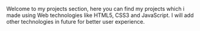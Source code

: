 Welcome to my projects section, here you can find my projects which i made using Web technologies like HTML5, CSS3 and JavaScript.
I will add other technologies in future for better user experience.

